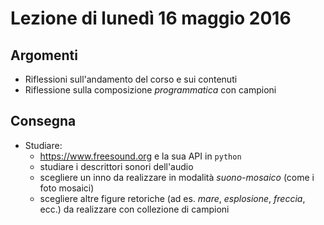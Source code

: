 # Lezione di lunedì 16 maggio 2016

## Argomenti

* Riflessioni sull'andamento del corso e sui contenuti
* Riflessione sulla composizione *programmatica* con campioni

## Consegna

* Studiare:
  * https://www.freesound.org e la sua API in `python`
  * studiare i descrittori sonori dell'audio
  * scegliere un inno da realizzare in modalità *suono-mosaico* (come i foto
    mosaici)
  * scegliere altre figure retoriche (ad es. *mare*, *esplosione*, *freccia*,
    ecc.) da realizzare con collezione di campioni
